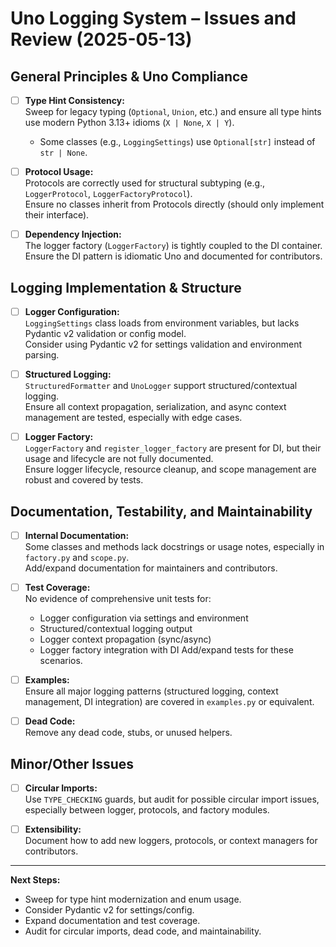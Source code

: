 # Uno Logging System – Issues and Review (2025-05-13)

## General Principles & Uno Compliance

- [ ] **Type Hint Consistency:**  
  Sweep for legacy typing (`Optional`, `Union`, etc.) and ensure all type hints use modern Python 3.13+ idioms (`X | None`, `X | Y`).
  - Some classes (e.g., `LoggingSettings`) use `Optional[str]` instead of `str | None`.

- [ ] **Protocol Usage:**  
  Protocols are correctly used for structural subtyping (e.g., `LoggerProtocol`, `LoggerFactoryProtocol`).  
  Ensure no classes inherit from Protocols directly (should only implement their interface).

- [ ] **Dependency Injection:**  
  The logger factory (`LoggerFactory`) is tightly coupled to the DI container.  
  Ensure the DI pattern is idiomatic Uno and documented for contributors.

## Logging Implementation & Structure

- [ ] **Logger Configuration:**  
  `LoggingSettings` class loads from environment variables, but lacks Pydantic v2 validation or config model.  
  Consider using Pydantic v2 for settings validation and environment parsing.

- [ ] **Structured Logging:**  
  `StructuredFormatter` and `UnoLogger` support structured/contextual logging.  
  Ensure all context propagation, serialization, and async context management are tested, especially with edge cases.

- [ ] **Logger Factory:**  
  `LoggerFactory` and `register_logger_factory` are present for DI, but their usage and lifecycle are not fully documented.  
  Ensure logger lifecycle, resource cleanup, and scope management are robust and covered by tests.

## Documentation, Testability, and Maintainability

- [ ] **Internal Documentation:**  
  Some classes and methods lack docstrings or usage notes, especially in `factory.py` and `scope.py`.  
  Add/expand documentation for maintainers and contributors.

- [ ] **Test Coverage:**  
  No evidence of comprehensive unit tests for:
  - Logger configuration via settings and environment
  - Structured/contextual logging output
  - Logger context propagation (sync/async)
  - Logger factory integration with DI
  Add/expand tests for these scenarios.

- [ ] **Examples:**  
  Ensure all major logging patterns (structured logging, context management, DI integration) are covered in `examples.py` or equivalent.

- [ ] **Dead Code:**  
  Remove any dead code, stubs, or unused helpers.

## Minor/Other Issues

- [ ] **Circular Imports:**  
  Use `TYPE_CHECKING` guards, but audit for possible circular import issues, especially between logger, protocols, and factory modules.

- [ ] **Extensibility:**  
  Document how to add new loggers, protocols, or context managers for contributors.

---

**Next Steps:**

- Sweep for type hint modernization and enum usage.
- Consider Pydantic v2 for settings/config.
- Expand documentation and test coverage.
- Audit for circular imports, dead code, and maintainability.
